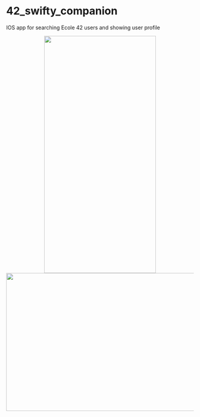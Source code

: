 # 42_swifty_companion
IOS app for searching Ecole 42 users and showing user profile

<div align=center>
  <img src="https://github.com/vidkazan/42_swifty_companion/assets/33557107/9067abd9-2c13-49c5-9572-7932d7b1dcd9" width=300 height=636>
  <img src="https://github.com/vidkazan/42_swifty_companion/assets/33557107/08841d54-b553-4f04-930f-2e482b38282a" width=640 height=370>
</div>
